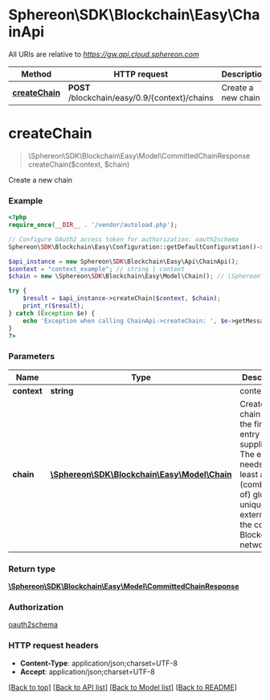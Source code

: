 # Sphereon\SDK\Blockchain\Easy\ChainApi

All URIs are relative to *https://gw.api.cloud.sphereon.com*

Method | HTTP request | Description
------------- | ------------- | -------------
[**createChain**](ChainApi.md#createChain) | **POST** /blockchain/easy/0.9/{context}/chains | Create a new chain


# **createChain**
> \Sphereon\SDK\Blockchain\Easy\Model\CommittedChainResponse createChain($context, $chain)

Create a new chain

### Example
```php
<?php
require_once(__DIR__ . '/vendor/autoload.php');

// Configure OAuth2 access token for authorization: oauth2schema
Sphereon\SDK\Blockchain\Easy\Configuration::getDefaultConfiguration()->setAccessToken('YOUR_ACCESS_TOKEN');

$api_instance = new Sphereon\SDK\Blockchain\Easy\Api\ChainApi();
$context = "context_example"; // string | context
$chain = new \Sphereon\SDK\Blockchain\Easy\Model\Chain(); // \Sphereon\SDK\Blockchain\Easy\Model\Chain | Create a chain using the first entry supplied. The entry needs at least a (combination of) globaly unique external Id in the complete Blockchain network!

try {
    $result = $api_instance->createChain($context, $chain);
    print_r($result);
} catch (Exception $e) {
    echo 'Exception when calling ChainApi->createChain: ', $e->getMessage(), PHP_EOL;
}
?>
```

### Parameters

Name | Type | Description  | Notes
------------- | ------------- | ------------- | -------------
 **context** | **string**| context |
 **chain** | [**\Sphereon\SDK\Blockchain\Easy\Model\Chain**](../Model/Chain.md)| Create a chain using the first entry supplied. The entry needs at least a (combination of) globaly unique external Id in the complete Blockchain network! |

### Return type

[**\Sphereon\SDK\Blockchain\Easy\Model\CommittedChainResponse**](../Model/CommittedChainResponse.md)

### Authorization

[oauth2schema](../../README.md#oauth2schema)

### HTTP request headers

 - **Content-Type**: application/json;charset=UTF-8
 - **Accept**: application/json;charset=UTF-8

[[Back to top]](#) [[Back to API list]](../../README.md#documentation-for-api-endpoints) [[Back to Model list]](../../README.md#documentation-for-models) [[Back to README]](../../README.md)

